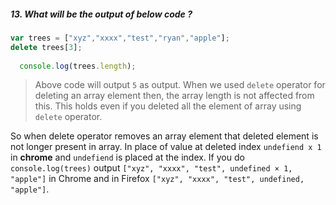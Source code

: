 ##### 13. What will be the output of below code ?

```javascript
var trees = ["xyz","xxxx","test","ryan","apple"];
delete trees[3];
  
  console.log(trees.length);
```
> Above code will output `5` as output. When we used `delete` operator for deleting an array element then, the array length is not affected from this. This holds even if you deleted all the element of array using `delete` operator.

So when delete operator removes an array element that deleted element is not longer present in array. In place of value at deleted index `undefiend x 1` in **chrome** and `undefiend` is placed at the index. If you do `console.log(trees)` output `["xyz", "xxxx", "test", undefined × 1, "apple"]` in Chrome and in Firefox `["xyz", "xxxx", "test", undefined, "apple"]`.
